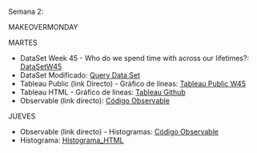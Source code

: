 Semana 2: 

MAKEOVERMONDAY

MARTES

* DataSet Week 45 - Who do we spend time with across our lifetimes?: [DataSetW45](https://download.data.world/s/amkf7cy2sua4ptlt4svam33ywnt4h7)
* DataSet Modificado: [Query Data Set](https://download.data.world/s/z5bofpu3osa6ipy6hzb2hmda56iusr)
* Tableau Public (link Directo) - Gráfico de líneas: [Tableau Public W45](https://public.tableau.com/app/profile/laura1716/viz/Semana2_16680960800440/LineChart?publish=yes)
* Tableau HTML - Gráfico de líneas: [Tableau Github](https://laurita911.github.io/infovis/S2/tableauhtml.html)
* Observable (link directo): [Código Observable](https://observablehq.com/d/80b2d7971d3bae33)

JUEVES

* Observable (link directo) - Histogramas: [Código Observable](https://observablehq.com/d/e2e5300ce09a268e)
* Histograma: [Histograma_HTML](https://laurita911.github.io/infovis/S2/histograma.html)
